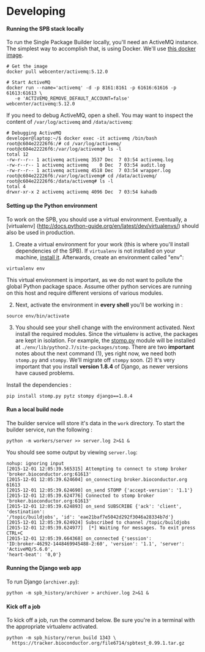 Developing
==========

#### Running the SPB stack locally
To run the Single Package Builder locally, you'll need an ActiveMQ instance.  The
simplest way to accomplish that, is using Docker. We'll use [this docker image](https://github.com/disaster37/activemq).  

```
# Get the image
docker pull webcenter/activemq:5.12.0

# Start ActiveMQ
docker run --name='activemq' -d -p 8161:8161 -p 61616:61616 -p 61613:61613 \
   -e 'ACTIVEMQ_REMOVE_DEFAULT_ACCOUNT=false' webcenter/activemq:5.12.0
```
If you need to debug ActiveMQ, open a shell.  You may want to inspect the content
of `/var/log/activemq` and `/data/activemq`: 
```
# Debugging ActiveMQ
developer@laptop:~/$ docker exec -it activemq /bin/bash
root@c604e22226f6:/# cd /var/log/activemq/
root@c604e22226f6:/var/log/activemq# ls -l
total 12
-rw-r--r-- 1 activemq activemq 3537 Dec  7 03:54 activemq.log
-rw-r--r-- 1 activemq activemq    0 Dec  7 03:54 audit.log
-rw-r--r-- 1 activemq activemq 4518 Dec  7 03:54 wrapper.log
root@c604e22226f6:/var/log/activemq# cd /data/activemq/
root@c604e22226f6:/data/activemq# ls -l
total 4
drwxr-xr-x 2 activemq activemq 4096 Dec  7 03:54 kahadb

```
#### Setting up the Python environment

To work on the SPB, you should use a virtual environment.  Eventually, a
[virtualenv] (http://docs.python-guide.org/en/latest/dev/virtualenvs/) should also
be used in production.

1. Create a virtual environment for your work (this is where you'll install dependencies
  of the SPB).  If `virtualenv` is not installed on your machine,
  [install it](http://virtualenv.readthedocs.org/en/latest/installation.html).  Afterwards,
  create an environment called "env":
  ```
  virtualenv env
  ```
  This virtual environment is important, as we do not want to pollute the
  global Python package space.  Assume other python services are running
  on this host and require different versions of various modules.

2. Next, activate the environment in **every shell** you'll be working in :
  ```
  source env/bin/activate
  ```
3. You should see your shell change with the environment activated.  Next
  install the required modules.  Since the virtualenv is active, the packages
  are kept in isolation.  For example, the
  [stomp.py](https://github.com/jasonrbriggs/stomp.py) module will be installed
  at `./env/lib/python2.7/site-packages/stomp`.  There are two **important**
  notes about the next command (1), yes right now, we need both `stomp.py`
  and `stompy`.  We'll migrate off `stompy` soon.  (2) It's very important
  that you install **version 1.8.4** of Django, as newer versions have caused
  problems.

  Install the dependencies :

  ```
  pip install stomp.py pytz stompy django==1.8.4
  ```

#### Run a local build node
The builder service will store it's data in the `work` directory.  To start the
builder service, run the following :
  ```
  python -m workers/server >> server.log 2>&1 &
  ```
  You should see some output by viewing `server.log`:

  ```
  nohup: ignoring input
  [2015-12-01 12:05:39.565315] Attempting to connect to stomp broker
'broker.bioconductor.org:61613'
  [2015-12-01 12:05:39.624604] on_connecting broker.bioconductor.org 61613
  [2015-12-01 12:05:39.624690] on_send STOMP {'accept-version': '1.1'}
  [2015-12-01 12:05:39.624776] Connected to stomp broker 'broker.bioconductor.org:61613'
  [2015-12-01 12:05:39.624893] on_send SUBSCRIBE {'ack': 'client', 'destination':
'/topic/buildjobs', 'id': 'eae21baf7e5042d292f3046a28334b7d'}
  [2015-12-01 12:05:39.624924] Subscribed to channel /topic/buildjobs
  [2015-12-01 12:05:39.624977]  [*] Waiting for messages. To exit press CTRL+C
  [2015-12-01 12:05:39.664368] on_connected {'session':
'ID:broker-46292-1448469945488-2:60', 'version': '1.1', 'server': 'ActiveMQ/5.6.0',
'heart-beat': '0,0'}

  ```

#### Running the Django web app
  To run Django (`archiver.py`):
  ```
  python -m spb_history/archiver > archiver.log 2>&1 &
  ```

#### Kick off a job
To kick off a job, run the command below.  Be sure you're in a terminal with the
appropriate virtualenv activated.
```
python -m spb_history/rerun_build 1343 \
  https://tracker.bioconductor.org/file6714/spbtest_0.99.1.tar.gz
```
